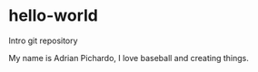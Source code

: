 # hello-world
Intro git repository 

My name is Adrian Pichardo, I love baseball and creating things.
